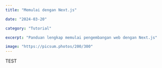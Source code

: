 ```yaml
---
title: "Memulai dengan Next.js"

date: "2024-03-20"

category: "Tutorial"

excerpt: "Panduan lengkap memulai pengembangan web dengan Next.js"

image: "https://picsum.photos/200/300"
---
```

TEST
